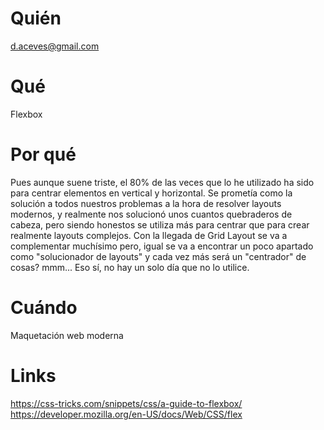 # Quién
d.aceves@gmail.com

# Qué
Flexbox

# Por qué
Pues aunque suene triste, el 80% de las veces que lo he utilizado ha sido para centrar elementos en vertical y horizontal. Se prometía como la solución a todos nuestros problemas a la hora de resolver layouts modernos, y realmente nos solucionó unos cuantos quebraderos de cabeza, pero siendo honestos se utiliza más para centrar que para crear realmente layouts complejos. Con la llegada de Grid Layout se va a complementar muchísimo pero, igual se va a encontrar un poco apartado como "solucionador de layouts" y cada vez más será un "centrador" de cosas? mmm...
Eso sí, no hay un solo día que no lo utilice.

# Cuándo
Maquetación web moderna

# Links
https://css-tricks.com/snippets/css/a-guide-to-flexbox/
https://developer.mozilla.org/en-US/docs/Web/CSS/flex
